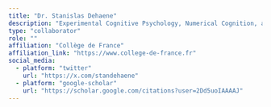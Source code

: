 ```yaml
---
title: "Dr. Stanislas Dehaene"
description: "Experimental Cognitive Psychology, Numerical Cognition, and Consciousness"
type: "collaborator"
role: ""
affiliation: "Collège de France"
affiliation_link: "https://www.college-de-france.fr"
social_media:
  - platform: "twitter"
    url: "https://x.com/standehaene"
  - platform: "google-scholar"
    url: "https://scholar.google.com/citations?user=2Dd5uoIAAAAJ"
---
```

